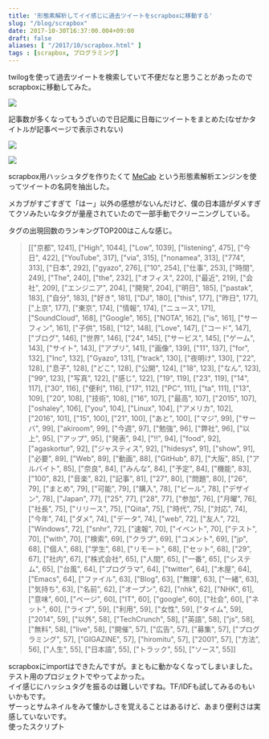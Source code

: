```yaml
---
title: '形態素解析してイイ感じに過去ツイートをscrapboxに移動する'
slug: "/blog/scrapbox"
date: 2017-10-30T16:37:00.004+09:00
draft: false
aliases: [ "/2017/10/scrapbox.html" ]
tags : [scrapbox, プログラミング]
---
```


twilogを使って過去ツイートを検索していて不便だなと思うことがあったのでscrapboxに移動してみた。  

[![](https://gyazo.com/5eb272e2cfca967048d1fc05807b2f4a.png)](https://gyazo.com/5eb272e2cfca967048d1fc05807b2f4a.png)

  
記事数が多くなってもうざいので日記風に日毎にツイートをまとめた(なぜかタイトルが記事ページで表示されない)  
  
  

[![](https://gyazo.com/897373f74ecb38383c47561ea4ac53bd.png)](https://gyazo.com/897373f74ecb38383c47561ea4ac53bd.png)

  

[![](https://gyazo.com/514a5b5e53162725cafeaf96de252c7a.png)](https://gyazo.com/514a5b5e53162725cafeaf96de252c7a.png)

  
scrapbox用ハッシュタグを作りたくて [MeCab](https://taku910.github.io/mecab/) という形態素解析エンジンを使ってツイートの名詞を抽出した。  
  
  
メカブがすごすぎて「はー」以外の感想がないんだけど、僕の日本語がダメすぎてクソみたいなタグが量産されていたので一部手動でクリーニングしている。  
  
タグの出現回数のランキングTOP200はこんな感じ。  
  

> \[\["京都", 1241\], \["High", 1044\], \["Low", 1039\], \["listening", 475\], \["今日", 422\], \["YouTube", 317\], \["via", 315\], \["nonamea", 313\], \["774", 313\], \["日本", 292\], \["gyazo", 276\], \["10", 254\], \["仕事", 253\], \["時間", 249\], \["The", 240\], \["the", 232\], \["オフィス", 220\], \["最近", 219\], \["会社", 209\], \["エンジニア", 204\], \["開発", 204\], \["明日", 185\], \["pastak", 183\], \["自分", 183\], \["好き", 181\], \["DJ", 180\], \["this", 177\], \["昨日", 177\], \["上京", 177\], \["東京", 174\], \["情報", 174\], \["ニュース", 171\], \["SoundCloud", 168\], \["Google", 165\], \["NOTA", 162\], \["is", 161\], \["サーフィン", 161\], \["子供", 158\], \["12", 148\], \["Love", 147\], \["コード", 147\], \["ブログ", 146\], \["世界", 146\], \["24", 145\], \["サービス", 145\], \["ゲーム", 143\], \["サイト", 143\], \["アプリ", 141\], \["画像", 139\], \["11", 137\], \["for", 132\], \["Inc", 132\], \["Gyazo", 131\], \["track", 130\], \["夜明け", 130\], \["22", 128\], \["息子", 128\], \["どこ", 128\], \["公開", 124\], \["18", 123\], \["なん", 123\], \["99", 123\], \["写真", 122\], \["感じ", 122\], \["19", 119\], \["23", 119\], \["14", 117\], \["30", 116\], \["便利", 116\], \["17", 112\], \["PC", 111\], \["ta", 111\], \["13", 109\], \["20", 108\], \["技術", 108\], \["16", 107\], \["最高", 107\], \["2015", 107\], \["oshaley", 106\], \["you", 104\], \["Linux", 104\], \["アメリカ", 102\], \["2016", 101\], \["15", 100\], \["21", 100\], \["あと", 100\], \["マジ", 99\], \["サーバ", 99\], \["akiroom", 99\], \["今週", 97\], \["勉強", 96\], \["弊社", 96\], \["以上", 95\], \["アップ", 95\], \["発表", 94\], \["!!", 94\], \["food", 92\], \["agaskortur", 92\], \["ジャスティス", 92\], \["hidesys", 91\], \["show", 91\], \["必要", 89\], \["Web", 89\], \["動画", 88\], \["GitHub", 87\], \["大阪", 85\], \["アルバイト", 85\], \["奈良", 84\], \["みんな", 84\], \["予定", 84\], \["機能", 83\], \["100", 82\], \["音楽", 82\], \["記事", 81\], \["27", 80\], \["問題", 80\], \["26", 79\], \["まとめ", 79\], \["可能", 79\], \["購入", 78\], \["ビール", 78\], \["デザイン", 78\], \["Japan", 77\], \["25", 77\], \["28", 77\], \["参加", 76\], \["月曜", 76\], \["社長", 75\], \["リリース", 75\], \["Qiita", 75\], \["時代", 75\], \["対応", 74\], \["今年", 74\], \["ダメ", 74\], \["データ", 74\], \["web", 72\], \["友人", 72\], \["Windows", 72\], \["snhr", 72\], \["速報", 70\], \["イベント", 70\], \["テスト", 70\], \["with", 70\], \["検索", 69\], \["クラブ", 69\], \["コメント", 69\], \["jp", 68\], \["個人", 68\], \["学生", 68\], \["リモート", 68\], \["セット", 68\], \["29", 67\], \["社内", 67\], \["株式会社", 65\], \["人間", 65\], \["一番", 65\], \["システム", 65\], \["台風", 64\], \["プログラマ", 64\], \["twitter", 64\], \["木屋", 64\], \["Emacs", 64\], \["ファイル", 63\], \["Blog", 63\], \["無理", 63\], \["一緒", 63\], \["気持ち", 63\], \["名前", 62\], \["オープン", 62\], \["nhk", 62\], \["NHK", 61\], \["意味", 60\], \["ページ", 60\], \["IT", 60\], \["google", 60\], \["社会", 60\], \["ネット", 60\], \["ライブ", 59\], \["利用", 59\], \["女性", 59\], \["タイム", 59\], \["2014", 59\], \["以外", 58\], \["TechCrunch", 58\], \["英語", 58\], \["js", 58\], \["無料", 58\], \["live", 58\], \["開催", 57\], \["広告", 57\], \["募集", 57\], \["プログラミング", 57\], \["GIGAZINE", 57\], \["hiromitu", 57\], \["2001", 57\], \["方法", 56\], \["人生", 55\], \["日本語", 55\], \["トラック", 55\], \["ソース", 55\]\]

scrapboxにimportはできたんですが。まともに動かなくなってしまいました。テスト用のプロジェクトでやってよかった。  
イイ感じにハッシュタグを振るのは難しいですね。TF/IDFも試してみるのもいいかもです。  
ザーっとサムネイルをみて懐かしさを覚えることはあるけど、あまり便利さは実感していないです。  
使ったスクリプト